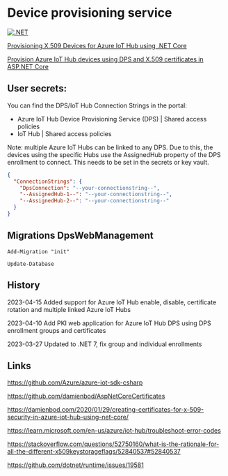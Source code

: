 # Device provisioning service

[![.NET](https://github.com/damienbod/AzureIoTHubDps/actions/workflows/dotnet.yml/badge.svg)](https://github.com/damienbod/AzureIoTHubDps/actions/workflows/dotnet.yml)

[Provisioning X.509 Devices for Azure IoT Hub using .NET Core](https://damienbod.com/2020/02/20/provisioning-x-509-devices-for-azure-iot-hub-using-net-core/)

[Provision Azure IoT Hub devices using DPS and X.509 certificates in ASP.NET Core](https://damienbod.com)

## User secrets:

You can find the DPS/IoT Hub Connection Strings in the portal:
- Azure IoT Hub Device Provisioning Service (DPS) | Shared access policies
- IoT Hub | Shared access policies

Note: multiple Azure IoT Hubs can be linked to any DPS. Due to this, the devices using the specific Hubs use the AssignedHub property of the DPS enrollment to connect. This needs to be set in the secrets or key vault.

```json
{
  "ConnectionStrings": {
    "DpsConnection": "--your-connectionstring--",
    "--AssignedHub-1--": "--your-connectionstring--",
    "--AssignedHub-2--": "--your-connectionstring--"
  }
}
```

## Migrations DpsWebManagement

```
Add-Migration "init"

Update-Database
```

## History

2023-04-15 Added support for Azure IoT Hub enable, disable, certificate rotation and multiple linked Azure IoT Hubs

2023-04-10 Add PKI web application for Azure IoT Hub DPS using DPS enrollment groups and certificates

2023-03-27 Updated to .NET 7, fix group and individual enrollments

## Links

https://github.com/Azure/azure-iot-sdk-csharp

https://github.com/damienbod/AspNetCoreCertificates

https://damienbod.com/2020/01/29/creating-certificates-for-x-509-security-in-azure-iot-hub-using-net-core/

https://learn.microsoft.com/en-us/azure/iot-hub/troubleshoot-error-codes

https://stackoverflow.com/questions/52750160/what-is-the-rationale-for-all-the-different-x509keystorageflags/52840537#52840537

https://github.com/dotnet/runtime/issues/19581

